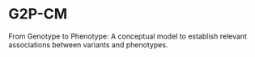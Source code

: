 # G2P-CM
From Genotype to Phenotype: A conceptual model to establish relevant associations between variants and phenotypes.
